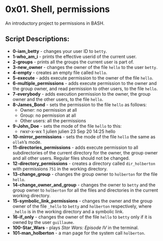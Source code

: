 # 0x01. Shell, permissions
An introductory project to permissions in BASH.

## Script Descriptions:
* **0-iam_betty** - changes your user ID to `betty`.
* **1-who_am_i** - prints the effective userid of the current user.
* **2-groups** - prints all the groups the current user is part of.
* **3-new_owner** - changes the owner of the file `hello` to the user `betty`.
* **4-empty** - creates an empty file called `hello`.
* **5-execute** - adds execute permission to the owner of the file `hello`.
* **6-multiple_permissions** - adds execute permission to the owner and the group owner, and read permission to other users, to the file `hello`.
* **7-everybody** - adds execution permission to the owner, the group owner and the other users, to the file `hello`.
* **8-James_Bond** - sets the permission to the file `hello` as follows:
  * Owner: no permission at all
  * Group: no permission at all
  * Other users: all the permissions
* **9-John_Doe** - sets the mode of the file `hello` to this:
  * rwxr-x-wx 1 julien julien 23 Sep 20 14:25 hello
* **10-mirror_permissions** - sets the mode of the file `hello` the same as `olleh`’s mode.
* **11-directories_permissions** - adds execute permission to all subdirectories of the current directory for the owner, the group owner and all other users. Regular files should not be changed.
* **12-directory_permissions** - creates a directory called `dir_holberton` with permissions `751` in the working directory.
* **13-change_group** - changes the group owner to `holberton` for the file `hello`.
* **14-change_owner_and_group** - changes the owner to `betty` and the group owner to `holberton` for all the files and directories in the current working directory.
* **15-symbolic_link_permissions** - changes the owner and the group owner of the file `_hello` to `betty` and `holberton` respectively, where `_hello` is in the working directory and a symbolic link.
* **16-if_only** - changes the owner of the file `hello` to `betty` only if it is owned by the user `guillaume`.
* **100-Star_Wars** - plays *Star Wars: Episode IV* in the terminal.
* **101-man_holberton** - a man page for the system call `holberton`.

